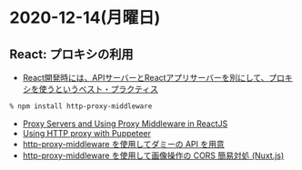 # 2020-12-14(月曜日)

## React: プロキシの利用

- [React開発時には、APIサーバーとReactアプリサーバーを別にして、プロキシを使うというベスト・プラクティス](https://applingo.tokyo/article/1568)

~~~zsh
% npm install http-proxy-middleware
~~~

- [Proxy Servers and Using Proxy Middleware in ReactJS](https://dev.to/maxwellboecker/using-a-proxy-server-in-reactjs-35jd)
- [Using HTTP proxy with Puppeteer](https://dev.to/gajus/using-http-proxy-with-puppeteer-di1)
- [http-proxy-middleware を使用してダミーの API を用意](https://qiita.com/ysKuga/items/d2723d8b5d360122d9b6)
- [http-proxy-middleware を使用して画像操作の CORS 簡易対処 (Nuxt.js)](https://qiita.com/ysKuga/items/4a64fc5b764c1583b09b)